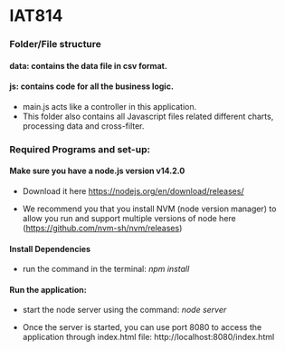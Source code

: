 # IAT814

### Folder/File structure

#### data: contains the data file in csv format.

#### js: contains code for all the business logic. 

  - main.js acts like a controller in this application.
  - This folder also contains all Javascript files related different charts, processing data and cross-filter.
  
 
 ### Required Programs and set-up:
 
 #### Make sure you have a node.js version v14.2.0
  - Download it here https://nodejs.org/en/download/releases/
  
  - We recommend you that you install NVM (node version manager) to allow you run and support multiple versions of node here (https://github.com/nvm-sh/nvm/releases)

#### Install Dependencies
  - run the command in the terminal: *npm install*

#### Run the application:
  - start the node server using the command: *node server*
  
  - Once the server is started, you can use port 8080 to access the application through index.html file: http://localhost:8080/index.html
